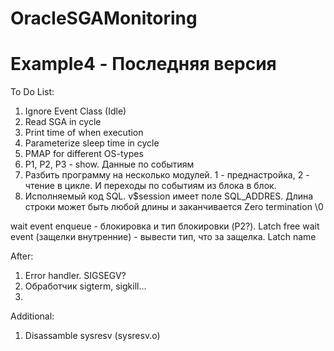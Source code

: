 # OracleSGAMonitoring
# Example4 - Последняя версия

To Do List:
  1. Ignore Event Class (Idle)
  2. Read SGA in cycle
  3. Print time of when execution
  4. Parameterize sleep time in cycle
  5. PMAP for different OS-types
  6. P1, P2, P3 - show. Данные по событиям
  7. Разбить программу на несколько модулей. 1 - преднастройка, 2 - чтение в цикле. И переходы по событиям из блока в блок.
  8. Исполняемый код SQL. v$session имеет поле SQL_ADDRES. Длина строки может быть любой длины и заканчивается Zero termination \0
  
wait event enqueue - блокировка и тип блокировки (P2?). Latch free wait event (защелки внутренние) - вывести тип, что за защелка. Latch name



After:
  1. Error handler. SIGSEGV?
  2. Обработчик sigterm, sigkill...
  3. 


Additional:
  1. Disassamble sysresv (sysresv.o)
